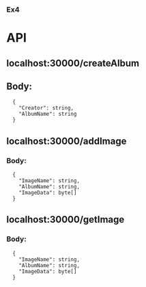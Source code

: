 ### Ex4

# API

## localhost:30000/createAlbum
## Body:
      { 
        "Creator": string,
        "AlbumName": string
      }
## localhost:30000/addImage
### Body:
      { 
        "ImageName": string,
        "AlbumName": string,
        "ImageData": byte[]
      }

## localhost:30000/getImage
### Body:
      { 
        "ImageName": string,
        "AlbumName": string,
        "ImageData": byte[]
      }
